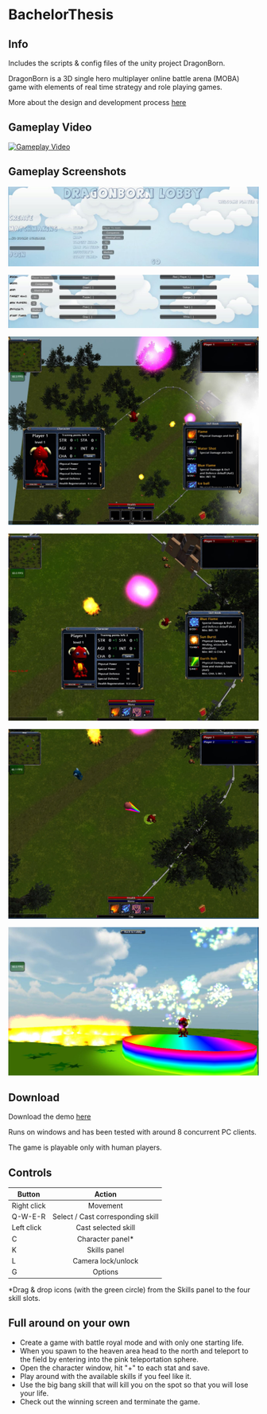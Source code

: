 BachelorThesis
==============

## Info

Includes the scripts & config files of the unity project DragonBorn.

DragonBorn is a 3D single hero multiplayer online battle arena (MOBA) game with elements of real time strategy and role playing games.  

More about the design and development process [here](./Documentation/AngelosKyriakopoulosBachelorThesis.pdf)

## Gameplay Video

[![Gameplay Video](https://img.youtube.com//vi/TyT4UJBHoXo/0.jpg)](https://www.youtube.com/watch?v=TyT4UJBHoXo)

## Gameplay Screenshots

![Lobby](./Screenshots/Lobby.JPG)

![Room Setup](./Screenshots/Room.JPG)

![Gameplay Spawn](./Screenshots/Gameplay.JPG)

![Gameplay](./Screenshots/Gameplay2.JPG)

![Gameplay Attack](./Screenshots/Gameplay3.JPG)

![Gameplay Win](./Screenshots/GameplayWin.JPG)

## Download
Download the demo [here](https://drive.google.com/open?id=0B98e8YqfO7GRMXZ1YkZWZVFpY28)  

Runs on windows and has been tested with around 8 concurrent PC clients.

The game is playable only with human players.

## Controls

| Button        | Action        |
| ------------- |:-------------:|
| Right click   | Movement |
| Q-W-E-R       | Select / Cast corresponding skill |
| Left click    | Cast selected skill  |
| C             | Character panel*  |
| K             | Skills panel  |
| L             | Camera lock/unlock  |
| G             | Options  |

*Drag & drop icons (with the green circle) from the Skills panel
to the four skill slots.

## Full around on your own
- Create a game with battle royal mode and with only one starting life.
- When you spawn to the heaven area head to the north and teleport to the field by entering into the pink teleportation sphere.
- Open the character window, hit "+" to each stat and save.
- Play around with the available skills if you feel like it.
- Use the big bang skill that will kill you on the spot so that you will lose your life.
- Check out the winning screen and terminate the game.
